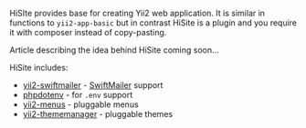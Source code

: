 HiSIte provides base for creating Yii2 web application.
It is similar in functions to `yii2-app-basic` but in contrast
HiSite is a plugin and you require it with composer instead of copy-pasting.

Article describing the idea behind HiSite coming soon...

HiSite includes:

- [yii2-swiftmailer] - [SwiftMailer] support
- [phpdotenv] - for `.env` support
- [yii2-menus] - pluggable menus
- [yii2-thememanager] - pluggable themes

[SwiftMailer]:          http://swiftmailer.org/
[yii2-swiftmailer]:     https://github.com/yiisoft/yii2-swiftmailer
[phpdotenv]:            https://github.com/vlucas/phpdotenv
[yii2-menus]:           https://hiqdev.com/packages/yii2-menus
[yii2-thememanager]:    https://hiqdev.com/packages/yii2-thememanager
